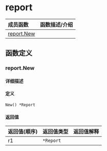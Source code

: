 # report

|成员函数|函数描述/介绍|
|:------|:--------|
| [report.New](#New) ||


## 函数定义
### report.New

#### 详细描述


#### 定义

`New() *Report`

#### 返回值
|返回值(顺序)|返回值类型|返回值解释|
|:-----------|:---------- |:-----------|
| r1 | `*Report` |   |


